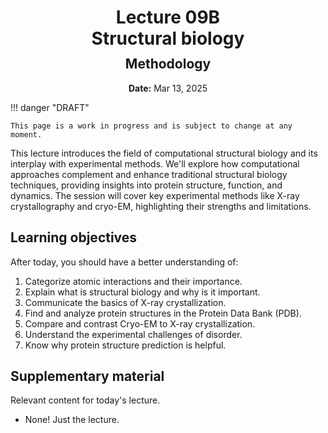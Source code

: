 <h1 style="margin-bottom: 0.4em; text-align: center;">
    <b>Lecture 09B</b><br>
    Structural biology
</h1>
<h2 style="margin-top: 0.0em; text-align: center;">
    Methodology
</h2>
<p style="text-align: center;">
    <b>Date:</b> Mar 13, 2025
</p>

!!! danger "DRAFT"

    This page is a work in progress and is subject to change at any moment.

This lecture introduces the field of computational structural biology and its interplay with experimental methods.
We'll explore how computational approaches complement and enhance traditional structural biology techniques, providing insights into protein structure, function, and dynamics.
The session will cover key experimental methods like X-ray crystallography and cryo-EM, highlighting their strengths and limitations.

## Learning objectives

After today, you should have a better understanding of:

1.  Categorize atomic interactions and their importance.
2.  Explain what is structural biology and why is it important.
3.  Communicate the basics of X-ray crystallization.
4.  Find and analyze protein structures in the Protein Data Bank (PDB).
5.  Compare and contrast Cryo-EM to X-ray crystallization.
6.  Understand the experimental challenges of disorder.
7.  Know why protein structure prediction is helpful.

## Supplementary material

Relevant content for today's lecture.

-   None! Just the lecture.

<!-- ## Presentation

-   **View:** [slides.com/aalexmmaldonado/biosc1540-l09b](https://slides.com/aalexmmaldonado/biosc1540-l09b)
-   **Live link:** [slides.com/d/Wv7MTEU/live](https://slides.com/d/Wv7MTEU/live)
-   **Download:** [biosc1540-l09b.pdf](/lectures/09B/biosc1540-l09b.pdf)

<iframe src="https://slides.com/aalexmmaldonado/biosc1540-l09b/embed?byline=hidden&share=hidden" width="100%" height="600" title="BIOSC 1540: Lecture 09B" scrolling="no" frameborder="0" webkitallowfullscreen mozallowfullscreen allowfullscreen></iframe> -->
